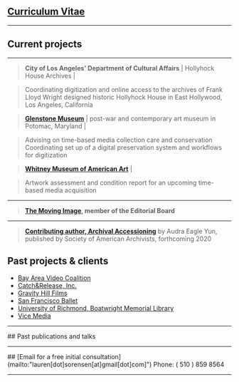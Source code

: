 
## [Curriculum Vitae](https://laurensorensen.github.io/CV_website.pdf)
<hr />

## Current projects
<hr />

>**City of Los Angeles' Department of Cultural Affairs** | Hollyhock House Archives |

> Coordinating digitization and online access to the archives of Frank Lloyd Wright designed historic Hollyhock House in East Hollywood, Los Angeles, California


>**[Glenstone Museum](https://www.glenstone.org/)** | post-war and contemporary art museum in Potomac, Maryland |

> Advising on time-based media collection care and conservation
> Coordinating set up of a digital preservation system and workflows for digitization


>**[Whitney Museum of American Art](https://www.whitney.org/)** |

> Artwork assessment and condition report for an upcoming time-based media acquisition
<hr />

>**[The Moving Image](https://www.upress.umn.edu/journal-division/journals/the-moving-image), member of the Editorial Board**
<hr /> 

>**[Contributing author, Archival Accessioning](https://twitter.com/accessionthis/status/989871137730408448)** by Audra Eagle Yun, published by Society of American Archivists, forthcoming 2020

## Past projects & clients
<ul>
	<li>
	<a href="https://bavc.org/preserve-media" target="_blank">Bay Area Video Coalition</a>
	</li>
	<li>
	<a href="https://catchandrelease.com/" target="_blank" data-content="https://catchandrelease.com/">Catch&amp;Release, Inc.</a>
	</li>
	<li>
	<a href="https://jemcohenfilms.com/" target="_blank">Gravity Hill Films</a>
	</li>
	<li>
	<a href="https://www.sfballet.org/" target="_blank">San Francisco Ballet</a>
	</li>
	<li>
	<a href="https://library.richmond.edu/" target="_blank">University of Richmond, Boatwright Memorial Library</a>
	</li>
	<li>
	<a href="https://www.imdb.com/title/tt8079498/" target="_blank">Vice Media</a>
	</li>
</ul>
<hr />
## Past publications and talks
<hr />
## [Email for a free initial consultation](mailto:"lauren[dot]sorensen[at]gmail[dot]com]")
Phone: ( 510 ) 859 8564
<hr />
